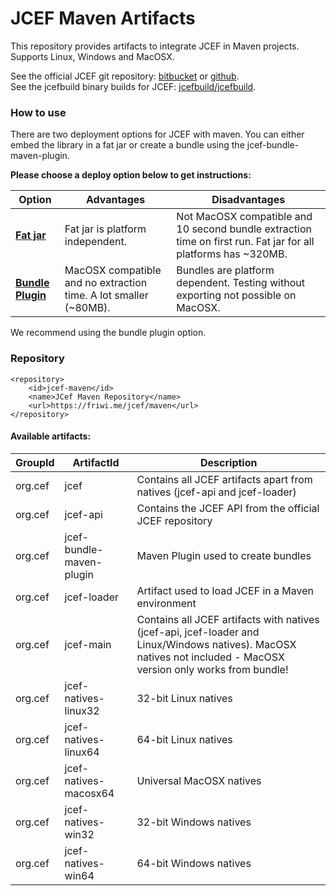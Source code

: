 # JCEF Maven Artifacts #

This repository provides artifacts to integrate JCEF in Maven projects.
Supports Linux, Windows and MacOSX.

See the official JCEF git repository:
<a href="https://bitbucket.org/chromiumembedded/java-cef/src/master/">bitbucket</a> or 
<a href="https://github.com/chromiumembedded/java-cef">github</a>.<br/>
See the jcefbuild binary builds for JCEF:
<a href="https://github.com/jcefbuild/jcefbuild">jcefbuild/jcefbuild</a>.

### How to use ###

There are two deployment options for JCEF with maven.
You can either embed the library in a fat jar or create a bundle
using the jcef-bundle-maven-plugin.

<b>Please choose a deploy option below to get instructions:</b>

|Option|Advantages|Disadvantages|
|----|-------|-----|
|**[Fat jar](doc/FAT_JAR.md)**|Fat jar is platform independent.|Not MacOSX compatible and 10 second bundle extraction time on first run. Fat jar for all platforms has ~320MB.|
|**[Bundle Plugin](doc/BUNDLE_PLUGIN.md)**|MacOSX compatible and no extraction time. A lot smaller (~80MB).|Bundles are platform dependent. Testing without exporting not possible on MacOSX.|

We recommend using the bundle plugin option.

### Repository ###

```
<repository>
    <id>jcef-maven</id>
    <name>JCef Maven Repository</name>
    <url>https://friwi.me/jcef/maven</url>
</repository>
```

#### Available artifacts: ####

|GroupId|ArtifactId|Description|
|-------|----------|-----------|
|org.cef|jcef|Contains all JCEF artifacts apart from natives (jcef-api and jcef-loader)|
|org.cef|jcef-api|Contains the JCEF API from the official JCEF repository|
|org.cef|jcef-bundle-maven-plugin|Maven Plugin used to create bundles|
|org.cef|jcef-loader|Artifact used to load JCEF in a Maven environment|
|org.cef|jcef-main|Contains all JCEF artifacts with natives (jcef-api, jcef-loader and Linux/Windows natives). MacOSX natives not included - MacOSX version only works from bundle!|
|org.cef|jcef-natives-linux32|32-bit Linux natives|
|org.cef|jcef-natives-linux64|64-bit Linux natives|
|org.cef|jcef-natives-macosx64|Universal MacOSX natives|
|org.cef|jcef-natives-win32|32-bit Windows natives|
|org.cef|jcef-natives-win64|64-bit Windows natives|